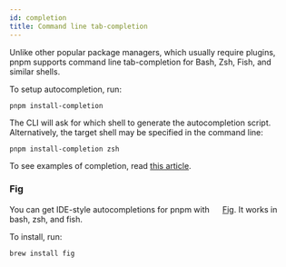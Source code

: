 ```yaml
---
id: completion
title: Command line tab-completion
---
```


Unlike other popular package managers, which usually require plugins, pnpm
supports command line tab-completion for Bash, Zsh, Fish, and similar shells.

To setup autocompletion, run:

```text
pnpm install-completion
```

The CLI will ask for which shell to generate the autocompletion script.
Alternatively, the target shell may be specified in the command line:

```text
pnpm install-completion zsh
```

To see examples of completion, read [this article].

[this article]: https://medium.com/pnpm/pnpm-v4-9-comes-with-command-completion-a411715260b4

### Fig

You can get IDE-style autocompletions for pnpm with <a href="https://fig.io/" target="_blank"><img src="https://fig.io/badges/Logo.svg" width="15" height="15"/></a> [Fig](https://fig.io/). It works in bash, zsh, and fish.

To install, run:

```shell
brew install fig
```

